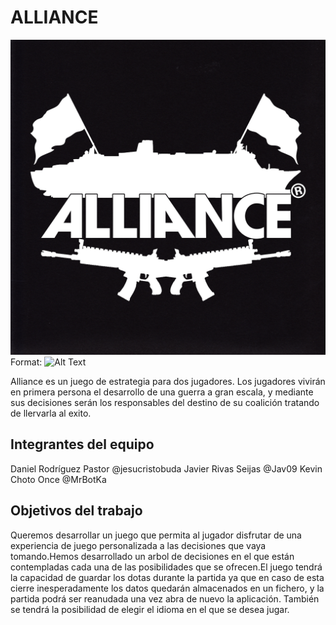 # ALLIANCE

![GitHub Logo](\Logo.jpg)
Format: ![Alt Text](url)

Alliance es un juego de estrategia para dos jugadores.
Los jugadores vivirán en primera persona el desarrollo de una guerra a gran escala, y mediante sus decisiones serán los responsables del destino de su coalición tratando de llervarla al exito.
## Integrantes del equipo

Daniel Rodríguez Pastor @jesucristobuda
Javier Rivas Seijas @Jav09
Kevin Choto Once  @MrBotKa

## Objetivos del trabajo

Queremos desarrollar un juego que permita al jugador  disfrutar de una experiencia de juego personalizada a las decisiones que vaya tomando.Hemos desarrollado un arbol de decisiones en el que están contempladas cada una de las posibilidades que se ofrecen.El juego tendrá la capacidad de guardar los dotas durante la partida ya que en caso de esta cierre inesperadamente los datos quedarán almacenados en un fichero, y la partida podrá ser reanudada una vez abra de nuevo la aplicación. También se tendrá la posibilidad de elegir el idioma en el que se desea jugar.
